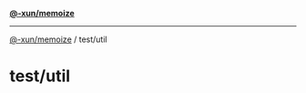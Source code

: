 [**@-xun/memoize**](../../README.md)

***

[@-xun/memoize](../../README.md) / test/util

# test/util
